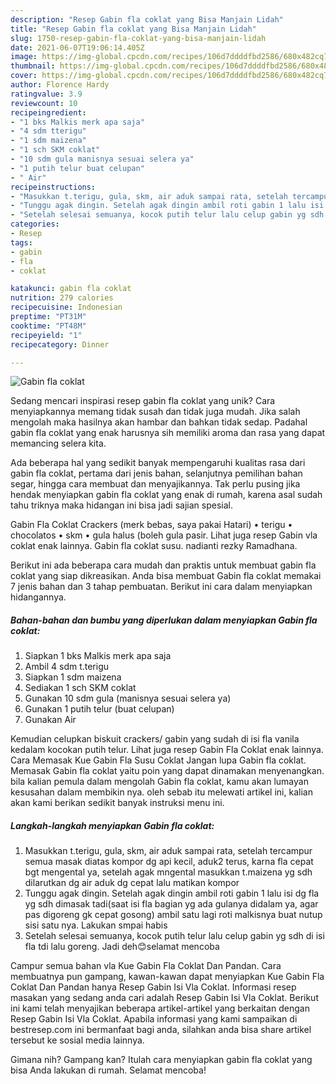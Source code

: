 ```yaml
---
description: "Resep Gabin fla coklat yang Bisa Manjain Lidah"
title: "Resep Gabin fla coklat yang Bisa Manjain Lidah"
slug: 1750-resep-gabin-fla-coklat-yang-bisa-manjain-lidah
date: 2021-06-07T19:06:14.405Z
image: https://img-global.cpcdn.com/recipes/106d7ddddfbd2586/680x482cq70/gabin-fla-coklat-foto-resep-utama.jpg
thumbnail: https://img-global.cpcdn.com/recipes/106d7ddddfbd2586/680x482cq70/gabin-fla-coklat-foto-resep-utama.jpg
cover: https://img-global.cpcdn.com/recipes/106d7ddddfbd2586/680x482cq70/gabin-fla-coklat-foto-resep-utama.jpg
author: Florence Hardy
ratingvalue: 3.9
reviewcount: 10
recipeingredient:
- "1 bks Malkis merk apa saja"
- "4 sdm tterigu"
- "1 sdm maizena"
- "1 sch SKM coklat"
- "10 sdm gula manisnya sesuai selera ya"
- "1 putih telur buat celupan"
- " Air"
recipeinstructions:
- "Masukkan t.terigu, gula, skm, air aduk sampai rata, setelah tercampur semua masak diatas kompor dg api kecil, aduk2 terus, karna fla cepat bgt mengental ya, setelah agak mngental masukkan t.maizena yg sdh dilarutkan dg air aduk dg cepat lalu matikan kompor"
- "Tunggu agak dingin. Setelah agak dingin ambil roti gabin 1 lalu isi dg fla yg sdh dimasak tadi(saat isi fla bagian yg ada gulanya didalam ya, agar pas digoreng gk cepat gosong) ambil satu lagi roti malkisnya buat nutup sisi satu nya. Lakukan smpai habis"
- "Setelah selesai semuanya, kocok putih telur lalu celup gabin yg sdh di isi fla tdi lalu goreng. Jadi deh😊selamat mencoba"
categories:
- Resep
tags:
- gabin
- fla
- coklat

katakunci: gabin fla coklat 
nutrition: 279 calories
recipecuisine: Indonesian
preptime: "PT31M"
cooktime: "PT48M"
recipeyield: "1"
recipecategory: Dinner

---
```



![Gabin fla coklat](https://img-global.cpcdn.com/recipes/106d7ddddfbd2586/680x482cq70/gabin-fla-coklat-foto-resep-utama.jpg)

Sedang mencari inspirasi resep gabin fla coklat yang unik? Cara menyiapkannya memang tidak susah dan tidak juga mudah. Jika salah mengolah maka hasilnya akan hambar dan bahkan tidak sedap. Padahal gabin fla coklat yang enak harusnya sih memiliki aroma dan rasa yang dapat memancing selera kita.

Ada beberapa hal yang sedikit banyak mempengaruhi kualitas rasa dari gabin fla coklat, pertama dari jenis bahan, selanjutnya pemilihan bahan segar, hingga cara membuat dan menyajikannya. Tak perlu pusing jika hendak menyiapkan gabin fla coklat yang enak di rumah, karena asal sudah tahu triknya maka hidangan ini bisa jadi sajian spesial.

Gabin Fla Coklat Crackers (merk bebas, saya pakai Hatari) • terigu • chocolatos • skm • gula halus (boleh gula pasir. Lihat juga resep Gabin vla coklat enak lainnya. Gabin fla coklat susu. nadianti rezky Ramadhana.


Berikut ini ada beberapa cara mudah dan praktis untuk membuat gabin fla coklat yang siap dikreasikan. Anda bisa membuat Gabin fla coklat memakai 7 jenis bahan dan 3 tahap pembuatan. Berikut ini cara dalam menyiapkan hidangannya.

<!--inarticleads1-->

##### Bahan-bahan dan bumbu yang diperlukan dalam menyiapkan Gabin fla coklat:

1. Siapkan 1 bks Malkis merk apa saja
1. Ambil 4 sdm t.terigu
1. Siapkan 1 sdm maizena
1. Sediakan 1 sch SKM coklat
1. Gunakan 10 sdm gula (manisnya sesuai selera ya)
1. Gunakan 1 putih telur (buat celupan)
1. Gunakan  Air


Kemudian celupkan biskuit crackers/ gabin yang sudah di isi fla vanila kedalam kocokan putih telur. Lihat juga resep Gabin Fla Coklat enak lainnya. Cara Memasak Kue Gabin Fla Susu Coklat Jangan lupa Gabin fla coklat. Memasak Gabin fla coklat yaitu poin yang dapat dinamakan menyenangkan. bila kalian pemula dalam mengolah Gabin fla coklat, kamu akan lumayan kesusahan dalam membikin nya. oleh sebab itu melewati artikel ini, kalian akan kami berikan sedikit banyak instruksi menu ini. 

<!--inarticleads2-->

##### Langkah-langkah menyiapkan Gabin fla coklat:

1. Masukkan t.terigu, gula, skm, air aduk sampai rata, setelah tercampur semua masak diatas kompor dg api kecil, aduk2 terus, karna fla cepat bgt mengental ya, setelah agak mngental masukkan t.maizena yg sdh dilarutkan dg air aduk dg cepat lalu matikan kompor
1. Tunggu agak dingin. Setelah agak dingin ambil roti gabin 1 lalu isi dg fla yg sdh dimasak tadi(saat isi fla bagian yg ada gulanya didalam ya, agar pas digoreng gk cepat gosong) ambil satu lagi roti malkisnya buat nutup sisi satu nya. Lakukan smpai habis
1. Setelah selesai semuanya, kocok putih telur lalu celup gabin yg sdh di isi fla tdi lalu goreng. Jadi deh😊selamat mencoba


Campur semua bahan vla Kue Gabin Fla Coklat Dan Pandan. Cara membuatnya pun gampang, kawan-kawan dapat menyiapkan Kue Gabin Fla Coklat Dan Pandan hanya Resep Gabin Isi Vla Coklat. Informasi resep masakan yang sedang anda cari adalah Resep Gabin Isi Vla Coklat. Berikut ini kami telah menyajikan beberapa artikel-artikel yang berkaitan dengan Resep Gabin Isi Vla Coklat. Apabila informasi yang kami sampaikan di bestresep.com ini bermanfaat bagi anda, silahkan anda bisa share artikel tersebut ke sosial media lainnya. 

Gimana nih? Gampang kan? Itulah cara menyiapkan gabin fla coklat yang bisa Anda lakukan di rumah. Selamat mencoba!
